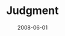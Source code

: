 ---
layout: message
category: message
series: "RIQ"
title: "Judgment"
date: 2008-06-01
video-description: "Many of us walk around carrying rocks, ready to throw them at anyone who thinks or behaves in a way we think to be wrong. In this talk, we analyze this through the lens of a story in Jesus' life."
video-title: "RIQ&#58; Judgment"
video: "http://s3.amazonaws.com/crossroadsvideomessages/RIQ4-talk.mp4"
video-poster: "https://www.crossroads.net/uploadedfiles/RIQ4-still.jpg"
audio-description: ""
audio: "http://s3.amazonaws.com/crossroadsaudiomessages/RIQ_04_Judgment_06-01-08_Tome_webaudio.mp3"
audio-title: "RIQ&#58; Judgment"
audio-duration: "35:34"
program-description: "Program for the weekend of 5/31-6/1, 2008."
program: "http://www.crossroads.net/players/media/hq/0531-01Program.pdf"
program-title: "RIQ: Judgment (Program)"
notes-description: "Study notes from RIQ&#58; Judgment. "
notes: "http://www.crossroads.net/players/media/hq/SN-06-01-08.pdf "
notes-title: "RIQ&#58; Judgment (Study Notes)"
---